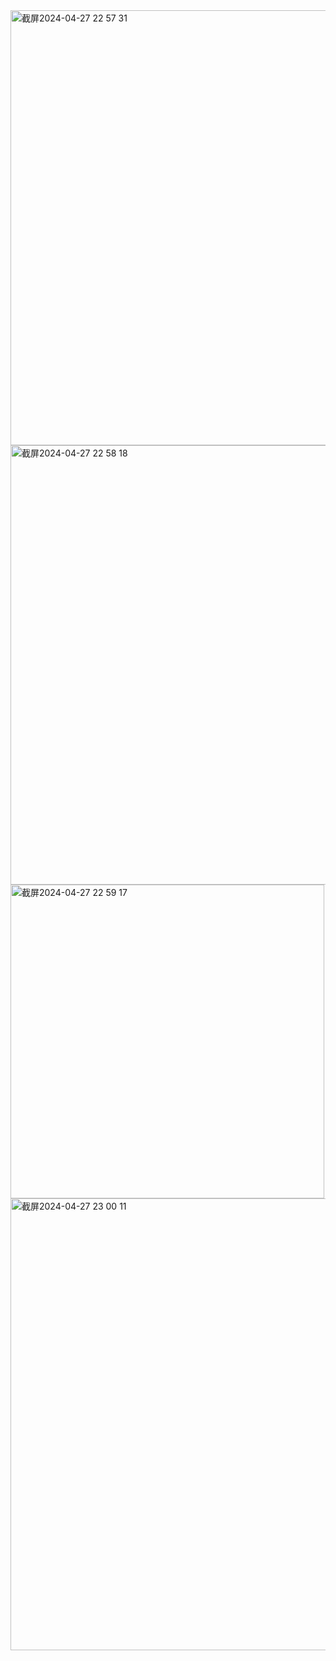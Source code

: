 <img width="696" alt="截屏2024-04-27 22 57 31" src="https://github.com/xkong-study/reggie_delivery_note/assets/100473178/13df579f-c5c6-481e-bf63-f127fab02dc3">

<img width="703" alt="截屏2024-04-27 22 58 18" src="https://github.com/xkong-study/reggie_delivery_note/assets/100473178/a902a40f-d40c-4892-832f-5ceef803fb66">

<img width="502" alt="截屏2024-04-27 22 59 17" src="https://github.com/xkong-study/reggie_delivery_note/assets/100473178/68f7179b-a046-4a9d-98f3-b8bab3b3cd0b">

<img width="723" alt="截屏2024-04-27 23 00 11" src="https://github.com/xkong-study/reggie_delivery_note/assets/100473178/7659ac5f-45c1-4475-b3b7-022a7642dcf7">
